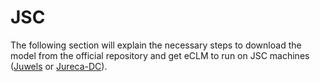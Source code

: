 # JSC

The following section will explain the necessary steps to download the model from the official repository and get eCLM to run on JSC machines (<a href="https://www.fz-juelich.de/en/ias/jsc/systems/supercomputers/juwels" target="_blank">Juwels</a> or <a href="https://www.fz-juelich.de/en/ias/jsc/systems/supercomputers/jureca" target="_blank">Jureca-DC</a>).
